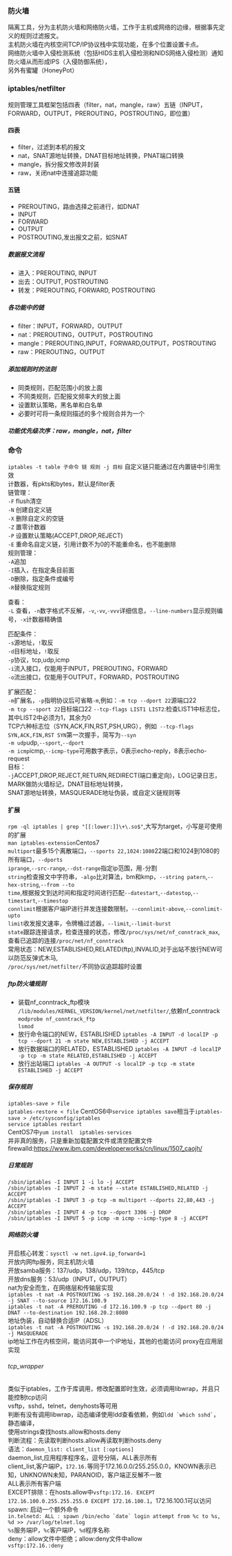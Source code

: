 ### 防火墙
隔离工具，分为主机防火墙和网络防火墙，工作于主机或网络的边缘，根据事先定义的规则过滤报文。  
主机防火墙在内核空间TCP/IP协议栈中实现功能，在多个位置设置卡点。  
网络防火墙中入侵检测系统（包括HIDS主机入侵检测和NIDS网络入侵检测）通知防火墙从而形成IPS（入侵防御系统），  
另外有蜜罐（HoneyPot）  
### iptables/netfilter
规则管理工具框架包括四表（filter，nat，mangle，raw）五链（INPUT，FORWARD，OUTPUT，PREROUTING，POSTROUTING，即位置）  
#### 四表
- filter，过滤到本机的报文
- nat，SNAT源地址转换，DNAT目标地址转换，PNAT端口转换  
- mangle，拆分报文修改并封装  
- raw，关闭nat中连接追踪功能  
#### 五链  
- PREROUTING，路由选择之前进行，如DNAT
- INPUT
- FORWARD
- OUTPUT 
- POSTROUTING,发出报文之前，如SNAT  
##### 数据报文流程
- 进入：PREROUTING, INPUT
- 出去：OUTPUT, POSTROUTING  
- 转发：PREROUTING, FORWARD, POSTROUTING  
##### 各功能中的链
- filter：INPUT，FORWARD，OUTPUT
- nat：PREROUTING，OUTPUT，POSTROUTING
- mangle：PREROUTING,INPUT，FORWARD,OUTPUT，POSTROUTING 
- raw：PREROUTING，OUTPUT
##### 添加规则时的法则
- 同类规则，匹配范围小的放上面
- 不同类规则，匹配报文频率大的放上面
- 设置默认策略，黑名单和白名单
- 必要时可将一条规则描述的多个规则合并为一个  
##### 功能优先级次序：raw，mangle，nat，filter
### 命令
`iptables -t table 子命令 链 规则 -j 目标`
自定义链只能通过在内置链中引用生效  
计数器，有pkts和bytes，默认是filter表  
链管理：  
`-F` flush清空  
`-N` 创建自定义链  
`-X` 删除自定义的空链  
`-Z` 置零计数器  
`-P` 设置默认策略(ACCEPT,DROP,REJECT)  
`-E` 重命名自定义链，引用计数不为0的不能重命名，也不能删除  
规则管理：  
`-A`追加  
`-I`插入，在指定条目前面  
`-D`删除，指定条件或编号  
`-R`替换指定规则  

查看：  
`-L` 查看，`-n`数字格式不反解，`-v`,`-vv`,`-vvv`详细信息，`--line-numbers`显示规则编号，`-x`计数器精确值  

匹配条件：  
`-s`源地址，`!`取反  
`-d`目标地址，`!`取反  
`-p`协议，tcp,udp,icmp  
`-i`流入接口，仅能用于INPUT，PREROUTING，FORWARD  
`-o`流出接口，仅能用于OUTPUT，FORWARD，POSTROUTING  

扩展匹配：  
`-m`扩展名，`-p`指明协议后可省略`-m`,例如：`-m tcp --dport 22`源端口22  
`-m tcp --sport 22`目标端口22  `--tcp-flags LIST1 LIST2`:检查LIST1中标志位，其中LIST2中必须为1，其余为0  
TCP六种标志位（SYN,ACK,FIN,RST,PSH,URG），例如` --tcp-flags SYN,ACK,FIN,RST SYN`第一次握手，简写为`--syn`  
`-m udp`udp,`--sport`,`--dport`  
`-m icmp`icmp,`--icmp-type`可用数字表示，0表示echo-reply，8表示echo-request  
目标：  
`-j`ACCEPT,DROP,REJECT,RETURN,REDIRECT(端口重定向)，LOG记录日志，MARK做防火墙标记，DNAT目标地址转换，  
SNAT源地址转换，MASQUERADE地址伪装，或自定义链规则等  

#### 扩展
`rpm -ql iptables | grep "[[:lower:]]\+\.so$"`,大写为target，小写是可使用的扩展  
`man iptables-extension`Centos7  
`multiport`最多15个离散端口，`--sports 22,1024:1080`22端口和1024到1080的所有端口，`--dports`  
`iprange`,`--src-range`,`--dst-range`指定ip范围，用`-`分割  
`string`检查报文中字符串，`-algo`比对算法，bm和kmp，`--string patern`,`--hex-string`,`--from --to`  
`time`,根据报文到达时间和指定时间进行匹配`--datestart`,`--datestop`,`--timestart`,`--timestop`  
`connlimit`根据客户端IP进行并发连接数限制，`--connlimit-above`,`--connlimit-upto`  
`limit`收发报文速率，令牌桶过滤器，`--limit`,`--limit-burst`  
`state`跟踪连接请求，检查连接的状态，修改`/proc/sys/net/nf_conntrack_max`,查看已追踪的连接`/proc/net/nf_conntrack`  
常用状态：NEW,ESTABLISHED,RELATED(ftp),INVALID,对于出站不放行NEW可以防范反弹式木马,  
`/proc/sys/net/netfilter/`不同协议追踪超时设置
##### ftp防火墙规则
- 装载nf_conntrack_ftp模块
`/lib/modules/KERNEL_VERSION/kernel/net/netfilter/`,依赖nf_conntrack  
`modprobe nf_conntrack_ftp`  
`lsmod`
- 放行命令端口的NEW，ESTABLISHED
`iptables -A INPUT -d localIP -p tcp --dport 21 -m state NEW,ESTABLISHED -j ACCEPT`  
- 放行数据端口的RELATED，ESTABLISHED
`iptables -A INPUT -d localIP -p tcp -m state RELATED,ESTABLISHED -j ACCEPT`  
- 放行出站端口
`iptables -A OUTPUT -s localIP -p tcp -m state ESTABLISHED -j ACCEPT` 
##### 保存规则
`iptables-save > file`  
`iptables-restore < file`
CentOS6中`service iptables save`相当于`iptables-save > /etc/sysconfig/iptables`  
`service iptables restart`  
CentOS7中`yum install  iptables-services`  
并非真的服务，只是重新加载配置文件或清空配置文件  
firewalld:https://www.ibm.com/developerworks/cn/linux/1507_caojh/  
##### 日常规则
```shell
/sbin/iptables -I INPUT 1 -i lo -j ACCEPT
/sbin/iptables -I INPUT 2 -m state --state ESTABLISHED,RELATED -j ACCEPT
/sbin/iptables -I INPUT 3 -p tcp -m multiport --dports 22,80,443 -j ACCEPT
/sbin/iptables -I INPUT 4 -p tcp --dport 3306 -j DROP
/sbin/iptables -I INPUT 5 -p icmp -m icmp --icmp-type 8 -j ACCEPT
```
##### 网络防火墙
开启核心转发：`sysctl -w net.ipv4.ip_forward=1`  
开放内网ftp服务，同主机防火墙  
开放samba服务：137/udp，138/udp，139/tcp，445/tcp  
开放dns服务：53/udp（INPUT，OUTPUT）  
nat为安全而生，在网络层和传输层实现  
`iptables -t nat -A POSTROUTING -s 192.168.20.0/24 ! -d 192.168.20.0/24 -j SNAT --to-source 172.16.100.9`  
`iptables -t nat -A PREROUTING -d 172.16.100.9 -p tcp --dport 80 -j DNAT --to-destination 192.168.20.2:8080`  
地址伪装，自动替换合适IP（ADSL）  
`iptables -t nat -A POSTROUTING -s 192.168.20.0/24 ! -d 192.168.20.0/24 -j MASQUERADE`  
ip地址工作在内核空间，能访问其中一个IP地址，其他的也能访问
proxy在应用层实现  
###### tcp_wrapper
类似于iptables，工作于库调用，修改配置即时生效，必须调用libwrap，并且只能控制tcp访问  
vsftp，sshd，telnet，denyhosts等可用  
判断有没有调用libwrap，动态编译使用ldd查看依赖，例如`` ldd `which sshd` ``，静态编译，  
使用strings查找hosts.allow和hosts.deny  
判断流程：先读取判断hosts.allow再读取判断hosts.deny  
语法：`daemon_list: client_list [:options]`  
daemon_list,应用程序程序名，逗号分隔，ALL表示所有  
client_list,客户端IP，`172.16.`等同于172.16.0.0/255.255.0.0，KNOWN表示已知，UNKNOWN未知，PARANOID，客户端正反解不一致  
ALL表示所有客户端  
EXCEPT排除：在hosts.allow中`vsftp:172.16. EXCEPT 172.16.100.0.255.255.255.0 EXCEPT 172.16.100.1`，172.16.100.1可以访问  
spawn: 启动一个额外命令  
``in.telnetd: ALL : spawn /bin/echo `date` login attempt from %c to %s, %d >> /var/log/telnet.log ``  
`%s`服务端IP，`%c`客户端IP，`%d`程序名称  
deny：allow文件中拒绝；allow:deny文件中allow  
`vsftp:172.16.:deny`
